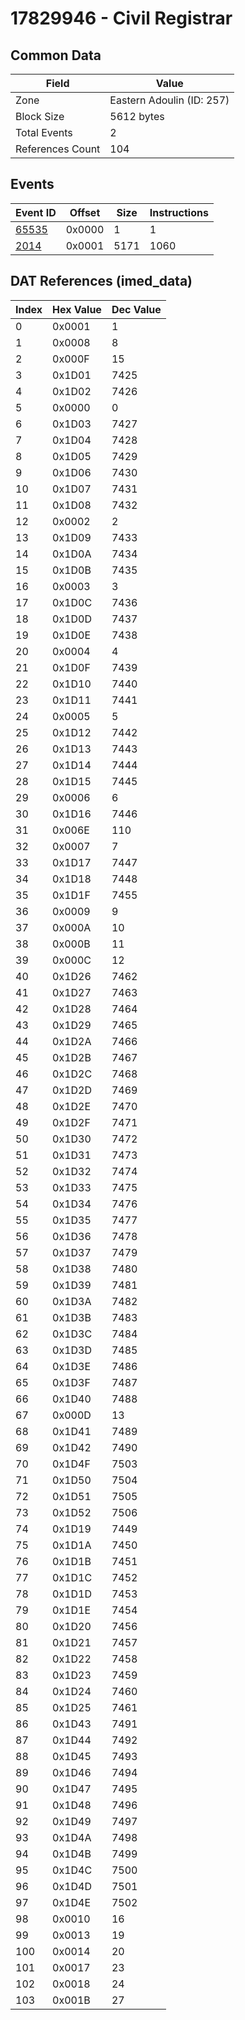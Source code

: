# 17829946 - Civil Registrar

## Common Data

| Field            | Value                     |
|------------------|---------------------------|
| Zone             | Eastern Adoulin (ID: 257) |
| Block Size       | 5612 bytes                |
| Total Events     | 2                         |
| References Count | 104                       |

## Events

| Event ID            | Offset   |   Size |   Instructions |
|---------------------|----------|--------|----------------|
| [65535](./65535.md) | 0x0000   |      1 |              1 |
| [2014](./2014.md)   | 0x0001   |   5171 |           1060 |

## DAT References (imed_data)

|   Index | Hex Value   |   Dec Value |
|---------|-------------|-------------|
|       0 | 0x0001      |           1 |
|       1 | 0x0008      |           8 |
|       2 | 0x000F      |          15 |
|       3 | 0x1D01      |        7425 |
|       4 | 0x1D02      |        7426 |
|       5 | 0x0000      |           0 |
|       6 | 0x1D03      |        7427 |
|       7 | 0x1D04      |        7428 |
|       8 | 0x1D05      |        7429 |
|       9 | 0x1D06      |        7430 |
|      10 | 0x1D07      |        7431 |
|      11 | 0x1D08      |        7432 |
|      12 | 0x0002      |           2 |
|      13 | 0x1D09      |        7433 |
|      14 | 0x1D0A      |        7434 |
|      15 | 0x1D0B      |        7435 |
|      16 | 0x0003      |           3 |
|      17 | 0x1D0C      |        7436 |
|      18 | 0x1D0D      |        7437 |
|      19 | 0x1D0E      |        7438 |
|      20 | 0x0004      |           4 |
|      21 | 0x1D0F      |        7439 |
|      22 | 0x1D10      |        7440 |
|      23 | 0x1D11      |        7441 |
|      24 | 0x0005      |           5 |
|      25 | 0x1D12      |        7442 |
|      26 | 0x1D13      |        7443 |
|      27 | 0x1D14      |        7444 |
|      28 | 0x1D15      |        7445 |
|      29 | 0x0006      |           6 |
|      30 | 0x1D16      |        7446 |
|      31 | 0x006E      |         110 |
|      32 | 0x0007      |           7 |
|      33 | 0x1D17      |        7447 |
|      34 | 0x1D18      |        7448 |
|      35 | 0x1D1F      |        7455 |
|      36 | 0x0009      |           9 |
|      37 | 0x000A      |          10 |
|      38 | 0x000B      |          11 |
|      39 | 0x000C      |          12 |
|      40 | 0x1D26      |        7462 |
|      41 | 0x1D27      |        7463 |
|      42 | 0x1D28      |        7464 |
|      43 | 0x1D29      |        7465 |
|      44 | 0x1D2A      |        7466 |
|      45 | 0x1D2B      |        7467 |
|      46 | 0x1D2C      |        7468 |
|      47 | 0x1D2D      |        7469 |
|      48 | 0x1D2E      |        7470 |
|      49 | 0x1D2F      |        7471 |
|      50 | 0x1D30      |        7472 |
|      51 | 0x1D31      |        7473 |
|      52 | 0x1D32      |        7474 |
|      53 | 0x1D33      |        7475 |
|      54 | 0x1D34      |        7476 |
|      55 | 0x1D35      |        7477 |
|      56 | 0x1D36      |        7478 |
|      57 | 0x1D37      |        7479 |
|      58 | 0x1D38      |        7480 |
|      59 | 0x1D39      |        7481 |
|      60 | 0x1D3A      |        7482 |
|      61 | 0x1D3B      |        7483 |
|      62 | 0x1D3C      |        7484 |
|      63 | 0x1D3D      |        7485 |
|      64 | 0x1D3E      |        7486 |
|      65 | 0x1D3F      |        7487 |
|      66 | 0x1D40      |        7488 |
|      67 | 0x000D      |          13 |
|      68 | 0x1D41      |        7489 |
|      69 | 0x1D42      |        7490 |
|      70 | 0x1D4F      |        7503 |
|      71 | 0x1D50      |        7504 |
|      72 | 0x1D51      |        7505 |
|      73 | 0x1D52      |        7506 |
|      74 | 0x1D19      |        7449 |
|      75 | 0x1D1A      |        7450 |
|      76 | 0x1D1B      |        7451 |
|      77 | 0x1D1C      |        7452 |
|      78 | 0x1D1D      |        7453 |
|      79 | 0x1D1E      |        7454 |
|      80 | 0x1D20      |        7456 |
|      81 | 0x1D21      |        7457 |
|      82 | 0x1D22      |        7458 |
|      83 | 0x1D23      |        7459 |
|      84 | 0x1D24      |        7460 |
|      85 | 0x1D25      |        7461 |
|      86 | 0x1D43      |        7491 |
|      87 | 0x1D44      |        7492 |
|      88 | 0x1D45      |        7493 |
|      89 | 0x1D46      |        7494 |
|      90 | 0x1D47      |        7495 |
|      91 | 0x1D48      |        7496 |
|      92 | 0x1D49      |        7497 |
|      93 | 0x1D4A      |        7498 |
|      94 | 0x1D4B      |        7499 |
|      95 | 0x1D4C      |        7500 |
|      96 | 0x1D4D      |        7501 |
|      97 | 0x1D4E      |        7502 |
|      98 | 0x0010      |          16 |
|      99 | 0x0013      |          19 |
|     100 | 0x0014      |          20 |
|     101 | 0x0017      |          23 |
|     102 | 0x0018      |          24 |
|     103 | 0x001B      |          27 |

